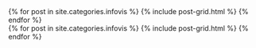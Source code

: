 <div class="tiles">
{% for post in site.categories.infovis %}
  {% include post-grid.html %}
{% endfor %}
</div><!-- /.tiles 把所有categories 有 infovisnotes 的列出来-->{% for post in site.categories.infovis %} {% include post-grid.html %} {% endfor %}